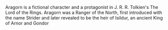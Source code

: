 Aragorn is a fictional character and a protagonist in J. R. R. Tolkien's The Lord of the Rings. Aragorn was a Ranger of the North, first introduced with the name Strider and later revealed to be the heir of Isildur, an ancient King of Arnor and Gondor
